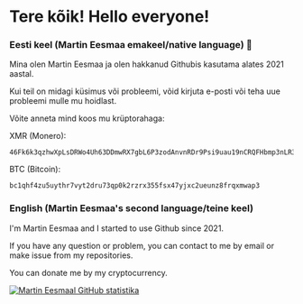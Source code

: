 # Tere kõik! Hello everyone!

### Eesti keel (Martin Eesmaa emakeel/native language) 👋

Mina olen Martin Eesmaa ja olen hakkanud Githubis kasutama alates 2021 aastal.

Kui teil on midagi küsimus või probleemi, võid kirjuta e-posti või teha uue probleemi mulle mu hoidlast.

Võite anneta mind koos mu krüptorahaga:

XMR (Monero):
```
46Fk6k3qzhwXpLsDRWo4Uh63DDmwRX7gbL6P3zodAnvnRDr9Psi9uau19nCRQFHbmp3nLR3d5Ve8WRid71nuLZxAGygZ258
```

BTC (Bitcoin):
```
bc1qhf4zu5uythr7vyt2dru73qp0k2rzrx355fsx47yjxc2ueunz8frqxmwap3
```

### English (Martin Eesmaa's second language/teine keel)

I'm Martin Eesmaa and I started to use Github since 2021.

If you have any question or problem, you can contact to me by email or make issue from my repositories.

You can donate me by my cryptocurrency.

[![Martin Eesmaal GitHub statistika](https://github-readme-stats.vercel.app/api?username=MartinEesmaa&show_icons=true&theme=radical)](https://github.com/anuraghazra/github-readme-stats)

